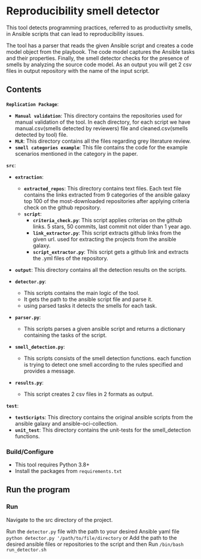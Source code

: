 # Reproducibility smell detector
This tool detects programming practices, referred to as productivity smells, in Ansible scripts that can lead to reproducibility issues.

The tool has a parser that reads the given Ansible script and creates a code model object from the playbook.
The code model captures the Ansible tasks and their properties.
Finally, the smell detector checks for the presence of smells by analyzing the source code model.
As an output you will get 2 csv files in output repository with the name of the input script. 

## Contents
**`Replication Package`**:
- **`Manual validation`**:
This directory contains the repositories used for manual validation of the tool.
  In each directory, for each script we have manual.csv(smells detected by reviewers) file and cleaned.csv(smells detected by tool) file.
- **`MLR`**:
This directory contains all the files regarding grey literature review.
- **`smell categories example`**: 
This file contains the code for the example scenarios mentioned in the category in the paper.

**`src`**:
- **`extraction`**:
  - **`extracted_repos`**: 
      This directory contains text files. 
      Each text file contains the links extracted from 9 categories of the 
      ansible galaxy top 100 of the most-downloaded repositories after applying criteria check on the github repository.
  - **`script`**:
      - **`criteria_check.py`**:
        This script applies criterias on the github links. 
        5 stars, 50 commits, last commit not older than 1 year ago.
      - **`link_extractor.py`**:
        This script extracts github links from the given url. 
        used for extracting the projects from the ansible galaxy.
      - **`script_extractor.py`**:
        This script gets a github link and extracts the .yml files of the repository.

- **`output`**:
  This directory contains all the detection results on the scripts.

- **`detector.py`**: 
    - This scripts contains the main logic of the tool.
    - It gets the path to the ansible script file and parse it.
    - using parsed tasks it detects the smells for each task.
- **`parser.py`**: 
    - This scripts parses a given ansible script and returns a dictionary containing the tasks of the script.
- **`smell_detection.py`**: 
    - This scripts consists of the smell detection functions. 
      each function is trying to detect one smell according to the rules specified and provides a message.
- **`results.py`**:
    - This script creates 2 csv files in 2 formats as output. 
    
**`test`**:
- **`testScripts`**:
  This directory contains the original ansible scripts from the ansible galaxy and ansible-oci-collection.
- **`unit_test`**:
  This directory contains the unit-tests for the smell_detection functions.

### Build/Configure
- This tool requires Python 3.8+
- Install the packages from `requirements.txt`

## Run the program

### Run
Navigate to the src directory of the project.

Run the `detector.py` file with the path to your desired Ansible yaml file 
`python detector.py '/path/to/file/directory`
or 
Add the path to the desired ansible files or repositories to the script and then 
Run `/bin/bash run_detector.sh`
